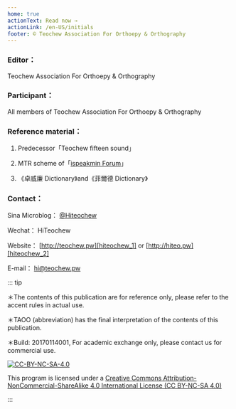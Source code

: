 ```yaml
---
home: true
actionText: Read now →
actionLink: /en-US/initials
footer: © Teochew Association For Orthoepy & Orthography
---
```


### Editor：

Teochew Association For Orthoepy & Orthography

### Participant：

All members of Teochew Association For Orthoepy & Orthography

### Reference material：

1. Predecessor「Teochew fifteen sound」

2. MTR scheme of「[ispeakmin Forum][ispeakmin]」

3. 《卓威廉 Dictionary》and《菲爾德 Dictionary》

### Contact：
Sina Microblog： [@Hiteochew][hiteochew_weibo]

Wechat： HiTeochew

Website： [http://teochew.pw][hiteochew_1] or [http://hiteo.pw][hiteochew_2]

E-mail： <hi@teochew.pw>

::: tip

＊The contents of this publication are for reference only, please refer to the accent rules in actual use.

＊TAOO (abbreviation) has the final interpretation of the contents of this publication.

＊Build: 20170114001, For academic exchange only, please contact us for commercial use.

[![CC-BY-NC-SA-4.0](https://i.creativecommons.org/l/by-nc-sa/4.0/88x31.png)][cc-by-nc-sa]

This program is licensed under a [Creative Commons Attribution-NonCommercial-ShareAlike 4.0 International License (CC BY-NC-SA 4.0)][cc-by-nc-sa]

:::


  [ispeakmin]: https://www.ispeakmin.com/
  [hiteochew_weibo]: https://weibo.com/hiteochew
  [hiteochew_1]: http://teochew.pw
  [hiteochew_2]: http://hiteo.pw
  [cc-by-nc-sa]: http://creativecommons.org/licenses/by-nc-sa/4.0/
